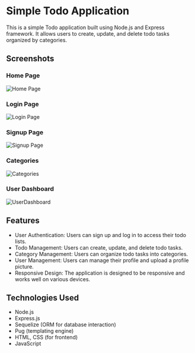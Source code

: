 # Simple Todo Application

This is a simple Todo application built using Node.js and Express framework. It allows users to create, update, and delete todo tasks organized by categories.

## Screenshots

### Home Page
![Home Page](https://s8.uupload.ir/files/screen_shot_1403-01-05_at_17.36.28_tne.png)

### Login Page
![Login Page](https://s8.uupload.ir/files/screen_shot_1403-01-05_at_17.36.19_c9ot.png)

### Signup Page
![Signup Page](https://s8.uupload.ir/files/screen_shot_1403-01-05_at_17.36.04_ri79.png)

### Categories
![Categories](https://s8.uupload.ir/files/screen_shot_1403-01-05_at_17.35.26_kq8q.png)

### User Dashboard
![UserDashboard](https://s8.uupload.ir/files/screen_shot_1403-01-05_at_17.35.09_5aah.png)


## Features

- User Authentication: Users can sign up and log in to access their todo lists.
- Todo Management: Users can create, update, and delete todo tasks.
- Category Management: Users can organize todo tasks into categories.
- User Management: Users can manage their profile and upload a profile picture.
- Responsive Design: The application is designed to be responsive and works well on various devices.

## Technologies Used
 - Node.js
  - Express.js
  - Sequelize (ORM for database interaction)
 - Pug (templating engine)
  - HTML, CSS (for frontend)
 - JavaScript
